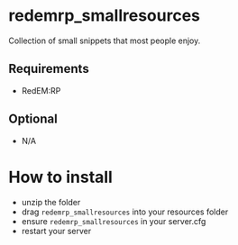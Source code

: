 # redemrp_smallresources
Collection of small snippets that most people enjoy.

## Requirements
- RedEM:RP

## Optional
 - N/A

# How to install

- unzip the folder
- drag `redemrp_smallresources` into your resources folder
- ensure `redemrp_smallresources` in your server.cfg
- restart your server
